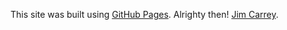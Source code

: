 This site was built using [GitHub Pages](https://pages.github.com/).
Alrighty then! [Jim Carrey](https://www.thewrap.com/wp-content/uploads/2021/01/Jim-Carrey-4.jpg).



